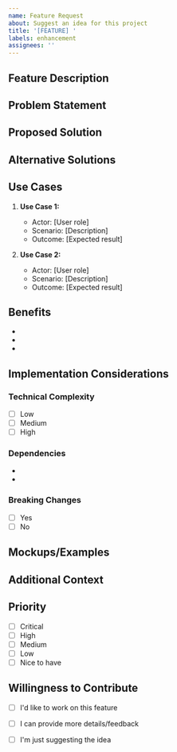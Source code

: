 ```yaml
---
name: Feature Request
about: Suggest an idea for this project
title: '[FEATURE] '
labels: enhancement
assignees: ''
---
```


## Feature Description

<!-- A clear and concise description of the feature you'd like to see -->

## Problem Statement

<!-- Describe the problem this feature would solve -->
<!-- Example: I'm always frustrated when [...] -->

## Proposed Solution

<!-- Describe how you envision this feature working -->

## Alternative Solutions

<!-- Describe any alternative solutions or features you've considered -->

## Use Cases

<!-- Describe specific use cases for this feature -->

1. **Use Case 1:**
   - Actor: [User role]
   - Scenario: [Description]
   - Outcome: [Expected result]

2. **Use Case 2:**
   - Actor: [User role]
   - Scenario: [Description]
   - Outcome: [Expected result]

## Benefits

<!-- List the benefits this feature would provide -->

- 
- 
- 

## Implementation Considerations

<!-- Optional: Technical considerations or constraints -->

### Technical Complexity
- [ ] Low
- [ ] Medium
- [ ] High

### Dependencies
<!-- List any dependencies this feature would require -->

- 
- 

### Breaking Changes
<!-- Would this require breaking changes? -->

- [ ] Yes
- [ ] No

## Mockups/Examples

<!-- If applicable, add mockups, diagrams, or examples -->

## Additional Context

<!-- Add any other context, screenshots, or references about the feature request here -->

## Priority

<!-- Your assessment of how important this feature is -->

- [ ] Critical
- [ ] High
- [ ] Medium
- [ ] Low
- [ ] Nice to have

## Willingness to Contribute

<!-- Are you willing to work on this feature? -->

- [ ] I'd like to work on this feature
- [ ] I can provide more details/feedback
- [ ] I'm just suggesting the idea

